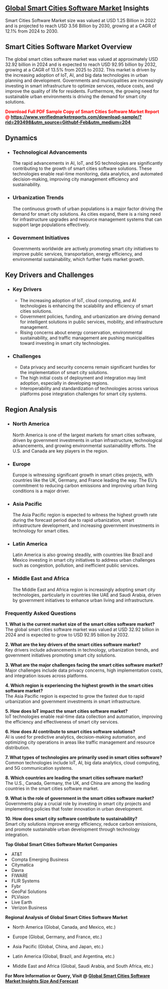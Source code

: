 <h2><a href="https://www.verifiedmarketreports.com/download-sample/?rid=293498&amp;utm_source=Githubf&amp;utm_medium=204" target="_blank">Global Smart Cities Software Market</a> Insights</h2><p>Smart Cities Software Market size was valued at USD 1.25 Billion in 2022 and is projected to reach USD 3.56 Billion by 2030, growing at a CAGR of 12.1% from 2024 to 2030.</p><p> <h2>Smart Cities Software Market Overview</h2> <p>The global smart cities software market was valued at approximately USD 32.92 billion in 2024 and is expected to reach USD 92.95 billion by 2032, growing at a CAGR of 13.5% from 2025 to 2032. This market is driven by the increasing adoption of IoT, AI, and big data technologies in urban planning and development. Governments and municipalities are increasingly investing in smart infrastructure to optimize services, reduce costs, and improve the quality of life for residents. Furthermore, the growing need for sustainable urban environments is driving the demand for smart city solutions.</p> <p><strong><p><span class=""><span style="color: #ff0000;"><strong>Download Full PDF Sample Copy of Smart Cities Software Market Report</strong> @ </span><a href="https://www.verifiedmarketreports.com/download-sample/?rid=293498&amp;utm_source=Githubf-Feb&amp;utm_medium=204" target="_blank">https://www.verifiedmarketreports.com/download-sample/?rid=293498&amp;utm_source=Githubf-Feb&amp;utm_medium=204</a></span></p></strong></p> <h2>Dynamics</h2> <ul> <li><h3>Technological Advancements</h3> The rapid advancements in AI, IoT, and 5G technologies are significantly contributing to the growth of smart cities software solutions. These technologies enable real-time monitoring, data analytics, and automated decision-making, improving city management efficiency and sustainability.</li> <li><h3>Urbanization Trends</h3> The continuous growth of urban populations is a major factor driving the demand for smart city solutions. As cities expand, there is a rising need for infrastructure upgrades and resource management systems that can support large populations effectively.</li> <li><h3>Government Initiatives</h3> Governments worldwide are actively promoting smart city initiatives to improve public services, transportation, energy efficiency, and environmental sustainability, which further fuels market growth.</li> </ul> <h2>Key Drivers and Challenges</h2> <ul> <li><h3>Key Drivers</h3> <ul> <li>The increasing adoption of IoT, cloud computing, and AI technologies is enhancing the scalability and efficiency of smart cities solutions.</li> <li>Government policies, funding, and urbanization are driving demand for intelligent solutions in public services, mobility, and infrastructure management.</li> <li>Rising concerns about energy conservation, environmental sustainability, and traffic management are pushing municipalities toward investing in smart city technologies.</li> </ul> </li> <li><h3>Challenges</h3> <ul> <li>Data privacy and security concerns remain significant hurdles for the implementation of smart city solutions.</li> <li>The high initial costs of deployment and integration may limit adoption, especially in developing regions.</li> <li>Interoperability and standardization of technologies across various platforms pose integration challenges for smart city systems.</li> </ul> </li> </ul> <h2>Region Analysis</h2> <ul> <li><h3>North America</h3> North America is one of the largest markets for smart cities software, driven by government investments in urban infrastructure, technological advancements, and growing environmental sustainability efforts. The U.S. and Canada are key players in the region.</li> <li><h3>Europe</h3> Europe is witnessing significant growth in smart cities projects, with countries like the UK, Germany, and France leading the way. The EU’s commitment to reducing carbon emissions and improving urban living conditions is a major driver.</li> <li><h3>Asia Pacific</h3> The Asia Pacific region is expected to witness the highest growth rate during the forecast period due to rapid urbanization, smart infrastructure development, and increasing government investments in technology for smart cities.</li> <li><h3>Latin America</h3> Latin America is also growing steadily, with countries like Brazil and Mexico investing in smart city initiatives to address urban challenges such as congestion, pollution, and inefficient public services.</li> <li><h3>Middle East and Africa</h3> The Middle East and Africa region is increasingly adopting smart city technologies, particularly in countries like UAE and Saudi Arabia, driven by government initiatives to enhance urban living and infrastructure.</li> </ul> <h3>Frequently Asked Questions</h3> <p><strong>1. What is the current market size of the smart cities software market?</strong><br> The global smart cities software market was valued at USD 32.92 billion in 2024 and is expected to grow to USD 92.95 billion by 2032.</p> <p><strong>2. What are the key drivers of the smart cities software market?</strong><br> Key drivers include advancements in technology, urbanization trends, and government initiatives promoting smart city solutions.</p> <p><strong>3. What are the major challenges facing the smart cities software market?</strong><br> Major challenges include data privacy concerns, high implementation costs, and integration issues across platforms.</p> <p><strong>4. Which region is experiencing the highest growth in the smart cities software market?</strong><br> The Asia Pacific region is expected to grow the fastest due to rapid urbanization and government investments in smart infrastructure.</p> <p><strong>5. How does IoT impact the smart cities software market?</strong><br> IoT technologies enable real-time data collection and automation, improving the efficiency and effectiveness of smart city services.</p> <p><strong>6. How does AI contribute to smart cities software solutions?</strong><br> AI is used for predictive analytics, decision-making automation, and optimizing city operations in areas like traffic management and resource distribution.</p> <p><strong>7. What types of technologies are primarily used in smart cities software?</strong><br> Common technologies include IoT, AI, big data analytics, cloud computing, and 5G communication systems.</p> <p><strong>8. Which countries are leading the smart cities software market?</strong><br> The U.S., Canada, Germany, the UK, and China are among the leading countries in the smart cities software market.</p> <p><strong>9. What is the role of government in the smart cities software market?</strong><br> Governments play a crucial role by investing in smart city projects and implementing policies that foster innovation in urban development.</p> <p><strong>10. How does smart city software contribute to sustainability?</strong><br> Smart city solutions improve energy efficiency, reduce carbon emissions, and promote sustainable urban development through technology integration.</p> </p><p><strong>Top Global Smart Cities Software Market Companies</strong></p><div data-test-id=""><p><li>AT&T</li><li> Compta Emerging Business</li><li> Citymatica</li><li> Davra</li><li> FIWARE</li><li> FLIR Systems</li><li> Fybr</li><li> GeoPal Solutions</li><li> PLVision</li><li> Live Earth</li><li> Verizon Business</li></p><div><strong>Regional Analysis of&nbsp;Global Smart Cities Software Market</strong></div><ul><li dir="ltr"><p dir="ltr">North America&nbsp;(Global, Canada, and Mexico, etc.)</p></li><li dir="ltr"><p dir="ltr">Europe (Global, Germany, and France, etc.)</p></li><li dir="ltr"><p dir="ltr">Asia Pacific&nbsp;(Global, China, and Japan, etc.)</p></li><li dir="ltr"><p dir="ltr">Latin America&nbsp;(Global, Brazil, and Argentina, etc.)</p></li><li dir="ltr">Middle East and Africa&nbsp;(Global, Saudi Arabia, and South Africa, etc.)</li></ul><p><strong>For More Information or Query, Visit @&nbsp;</strong><strong><a href="https://www.verifiedmarketreports.com/product/smart-cities-software-market/?utm_source=Githubf&amp;utm_medium=204" target="_blank">Global Smart Cities Software Market Insights Size And Forecast</a></strong></p></div>
